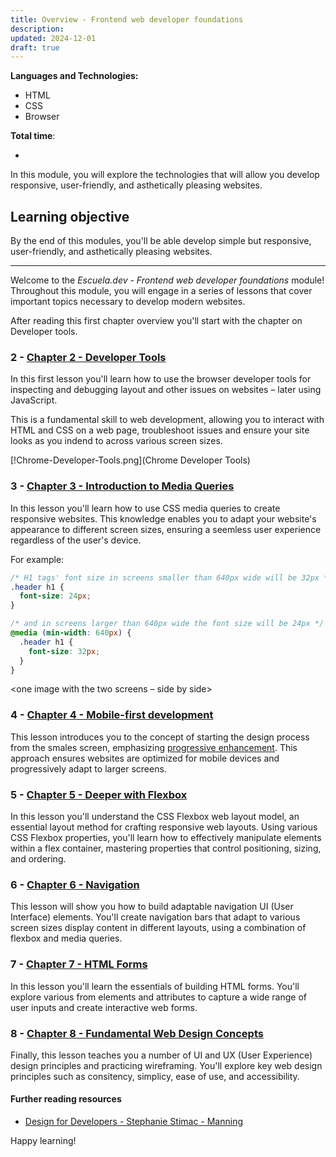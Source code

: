 ```yaml
---
title: Overview - Frontend web developer foundations
description:
updated: 2024-12-01
draft: true
---
```


**Languages and Technologies:**

- HTML
- CSS
- Browser

**Total time**:

-

In this module, you will explore the technologies that will allow you develop responsive, user-friendly, and asthetically pleasing websites.

## Learning objective

By the end of this modules, you'll be able develop simple but responsive, user-friendly, and asthetically pleasing websites.

---

Welcome to the *Escuela.dev - Frontend web developer foundations* module! Throughout this module, you will engage in a series of lessons that cover important topics necessary to develop modern websites.

After reading this first chapter overview you'll start with the chapter on Developer tools.

### 2 - [Chapter 2 - Developer Tools](../../02-developer-tools/en/content.md)

In this first lesson you'll learn how to use the browser developer tools for inspecting and debugging layout and other issues on websites – later using JavaScript.

This is a fundamental skill to web development, allowing you to interact with HTML and CSS on a web page, troubleshoot issues and ensure your site looks as you indend to across various screen sizes.

[!Chrome-Developer-Tools.png](Chrome Developer Tools)

### 3 - [Chapter 3 - Introduction to Media Queries](__ch-3__)

In this lesson you'll learn how to use CSS media queries to create responsive websites. This knowledge enables you to adapt your website's appearance to different screen sizes, ensuring a seemless user experience regardless of the user's device.

For example:

```css
/* H1 tags' font size in screens smaller than 640px wide will be 32px */
.header h1 {
  font-size: 24px;
}

/* and in screens larger than 640px wide the font size will be 24px */
@media (min-width: 640px) {
  .header h1 {
    font-size: 32px;
  }
}
```

<one image with the two screens – side by side>

### 4 - [Chapter 4 - Mobile-first development](__ch-4__)

This lesson introduces you to the concept of starting the design process from the smales screen, emphasizing [progressive enhancement](https://en.wikipedia.org/wiki/Progressive_enhancement). This approach ensures websites are optimized for mobile devices and progressively adapt to larger screens.

### 5 - [Chapter 5 - Deeper with Flexbox](__ch-5__)

In this lesson you'll understand the CSS Flexbox web layout model, an essential layout method for crafting responsive web layouts. Using various CSS Flexbox properties, you'll learn how to effectively manipulate elements within a flex container, mastering properties that control positioning, sizing, and ordering.

### 6 - [Chapter 6 - Navigation](__ch-6__)

This lesson will show you how to build adaptable navigation UI (User Interface) elements. You'll create navigation bars that adapt to various screen sizes display content in different layouts, using a combination of flexbox and media queries.

### 7 - [Chapter 7 - HTML Forms](__ch-7__)

In this lesson you'll learn the essentials of building HTML forms. You'll explore various from elements and attributes to capture a wide range of user inputs and create interactive web forms.

### 8 - [Chapter 8 - Fundamental Web Design Concepts](__ch-8__)

Finally, this lesson teaches you a number of UI and UX (User Experience) design principles and practicing wireframing. You'll explore key web design principles such as consitency, simplicy, ease of use, and accessibility.

#### Further reading resources

- [Design for Developers - Stephanie Stimac - Manning](https://www.manning.com/books/design-for-developers)

Happy learning!
